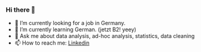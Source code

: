 ### Hi there 👋

- 🔭 I’m currently looking for a job in Germany.
- 🌱 I’m currently learning German. (jetzt B2! yeey)
- 💬 Ask me about data analysis, ad-hoc analysis, statistics, data cleaning
- 📫 How to reach me: [Linkedin](https://www.linkedin.com/in/bercinersoz/)

